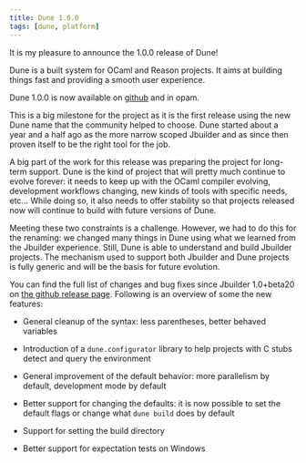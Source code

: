 ```yaml
---
title: Dune 1.0.0
tags: [dune, platform]
---
```


It is my pleasure to announce the 1.0.0 release of Dune!

Dune is a built system for OCaml and Reason projects. It aims at building things fast and providing a smooth user experience.

Dune 1.0.0 is now available on [github](https://github.com/ocaml/dune/releases/tag/1.0.0) and in opam.

This is a big milestone for the project as it is the first release using the new Dune name that the community helped to choose.  Dune started about a year and a half ago as the more narrow scoped Jbuilder and as since then proven itself to be the right tool for the job.

A big part of the work for this release was preparing the project for long-term support. Dune is the kind of project that will pretty much continue to evolve forever: it needs to keep up with the OCaml compiler evolving, development workflows changing, new kinds of tools with specific needs, etc... While doing so, it also needs to offer stability so that projects released now will continue to build with future versions of Dune.

Meeting these two constraints is a challenge. However, we had to do this for the renaming: we changed many things in Dune using what we learned from the Jbuilder experience. Still, Dune is able to understand and build Jbuilder projects. The mechanism used to support both Jbuilder and Dune projects is fully generic and will be the basis for future evolution.

You can find the full list of changes and bug fixes since Jbuilder 1.0+beta20 on [the github release page](https://github.com/ocaml/dune/releases/tag/1.0.0). Following is an overview of some the new features:

- General cleanup of the syntax: less parentheses, better behaved variables

- Introduction of a `dune.configurator` library to help projects with C stubs detect and query the environment

- General improvement of the default behavior: more parallelism by default, development mode by default

- Better support for changing the defaults: it is now possible to set the default flags or change what `dune build` does by default

- Support for setting the build directory

- Better support for expectation tests on Windows
